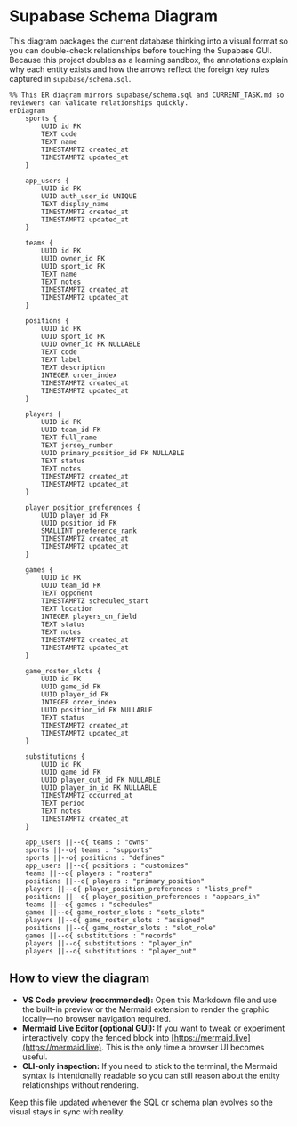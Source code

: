 # Supabase Schema Diagram

This diagram packages the current database thinking into a visual format so you can double-check relationships before touching the Supabase GUI. Because this project doubles as a learning sandbox, the annotations explain why each entity exists and how the arrows reflect the foreign key rules captured in `supabase/schema.sql`.

```mermaid
%% This ER diagram mirrors supabase/schema.sql and CURRENT_TASK.md so reviewers can validate relationships quickly.
erDiagram
    sports {
        UUID id PK
        TEXT code
        TEXT name
        TIMESTAMPTZ created_at
        TIMESTAMPTZ updated_at
    }

    app_users {
        UUID id PK
        UUID auth_user_id UNIQUE
        TEXT display_name
        TIMESTAMPTZ created_at
        TIMESTAMPTZ updated_at
    }

    teams {
        UUID id PK
        UUID owner_id FK
        UUID sport_id FK
        TEXT name
        TEXT notes
        TIMESTAMPTZ created_at
        TIMESTAMPTZ updated_at
    }

    positions {
        UUID id PK
        UUID sport_id FK
        UUID owner_id FK NULLABLE
        TEXT code
        TEXT label
        TEXT description
        INTEGER order_index
        TIMESTAMPTZ created_at
        TIMESTAMPTZ updated_at
    }

    players {
        UUID id PK
        UUID team_id FK
        TEXT full_name
        TEXT jersey_number
        UUID primary_position_id FK NULLABLE
        TEXT status
        TEXT notes
        TIMESTAMPTZ created_at
        TIMESTAMPTZ updated_at
    }

    player_position_preferences {
        UUID player_id FK
        UUID position_id FK
        SMALLINT preference_rank
        TIMESTAMPTZ created_at
        TIMESTAMPTZ updated_at
    }

    games {
        UUID id PK
        UUID team_id FK
        TEXT opponent
        TIMESTAMPTZ scheduled_start
        TEXT location
        INTEGER players_on_field
        TEXT status
        TEXT notes
        TIMESTAMPTZ created_at
        TIMESTAMPTZ updated_at
    }

    game_roster_slots {
        UUID id PK
        UUID game_id FK
        UUID player_id FK
        INTEGER order_index
        UUID position_id FK NULLABLE
        TEXT status
        TIMESTAMPTZ created_at
        TIMESTAMPTZ updated_at
    }

    substitutions {
        UUID id PK
        UUID game_id FK
        UUID player_out_id FK NULLABLE
        UUID player_in_id FK NULLABLE
        TIMESTAMPTZ occurred_at
        TEXT period
        TEXT notes
        TIMESTAMPTZ created_at
    }

    app_users ||--o{ teams : "owns"
    sports ||--o{ teams : "supports"
    sports ||--o{ positions : "defines"
    app_users ||--o{ positions : "customizes"
    teams ||--o{ players : "rosters"
    positions ||--o{ players : "primary_position"
    players ||--o{ player_position_preferences : "lists_pref"
    positions ||--o{ player_position_preferences : "appears_in"
    teams ||--o{ games : "schedules"
    games ||--o{ game_roster_slots : "sets_slots"
    players ||--o{ game_roster_slots : "assigned"
    positions ||--o{ game_roster_slots : "slot_role"
    games ||--o{ substitutions : "records"
    players ||--o{ substitutions : "player_in"
    players ||--o{ substitutions : "player_out"
```

## How to view the diagram
- **VS Code preview (recommended):** Open this Markdown file and use the built-in preview or the Mermaid extension to render the graphic locally—no browser navigation required.
- **Mermaid Live Editor (optional GUI):** If you want to tweak or experiment interactively, copy the fenced block into [https://mermaid.live](https://mermaid.live). This is the only time a browser UI becomes useful.
- **CLI-only inspection:** If you need to stick to the terminal, the Mermaid syntax is intentionally readable so you can still reason about the entity relationships without rendering.

Keep this file updated whenever the SQL or schema plan evolves so the visual stays in sync with reality.
